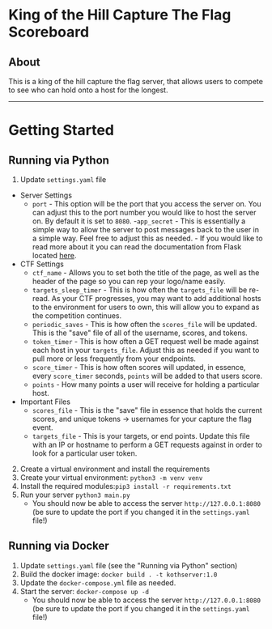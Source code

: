 # King of the Hill Capture The Flag Scoreboard

## About
This is a king of the hill capture the flag server, that allows users to compete to see who can hold onto a host for the longest.

----

# Getting Started

## Running via Python
1. Update `settings.yaml` file
- Server Settings
    - `port` - This option will be the port that you access the server on. You can adjust this to the port number you would like to host the server on. By default it is set to `8080`. 
    -`app_secret` - This is essentially a simple way to allow the server to post messages back to the user in a simple way. Feel free to adjust this as needed.
            - If you would like to read more about it you can read the documentation from Flask located [here](https://flask.palletsprojects.com/en/2.3.x/patterns/flashing/).
- CTF Settings
    - `ctf_name` - Allows you to set both the title of the page, as well as the header of the page so you can rep your logo/name easily. 
    - `targets_sleep_timer` - This is how often the `targets_file` will be re-read. As your CTF progresses, you may want to add additional hosts to the environment for users to own, this will allow you to expand as the competition continues. 
    - `periodic_saves` - This is how often the `scores_file` will be updated. This is the "save" file of all of the username, scores, and tokens.
    - `token_timer` - This is how often a GET request well be made against each host in your `targets_file`. Adjust this as needed if you want to pull more or less frequently from your endpoints.
    - `score_timer` - This is how often scores will updated, in essence, every `score_timer` seconds, `points` will be added to that users score.
    - `points` - How many points a user will receive for holding a particular host.
- Important Files
    - `scores_file` - This is the "save" file in essence that holds the current scores, and unique tokens -> usernames for your capture the flag event.
    - `targets_file` - This is your targets, or end points. Update this file with an IP or hostname to perform a GET requests against in order to look for a particular user token.
    
2. Create a virtual environment and install the requirements
3. Create your virtual environment: `python3 -m venv venv` 
4. Install the required modules:`pip3 install -r requirements.txt`
5. Run your server `python3 main.py` 
    - You should now be able to access the server `http://127.0.0.1:8080` (be sure to update the port if you changed it in the `settings.yaml` file!)

## Running via Docker
1. Update `settings.yaml` file (see the "Running via Python" section)
2. Build the docker image: `docker build . -t kothserver:1.0`
3. Update the `docker-compose.yml` file as needed.
4. Start the server: `docker-compose up -d`
    - You should now be able to access the server `http://127.0.0.1:8080` (be sure to update the port if you changed it in the `settings.yaml` file!)
